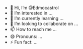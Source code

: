 - 👋 Hi, I’m @Edmocastrol
- 👀 I’m interested in ...
- 🌱 I’m currently learning ...
- 💞️ I’m looking to collaborate on ...
- 📫 How to reach me ...
- 😄 Pronouns: ...
- ⚡ Fun fact: ...

<!---
Edmocastrol/Edmocastrol is a ✨ special ✨ repository because its `README.md` (this file) appears on your GitHub profile.
You can click the Preview link to take a look at your changes.
--->
